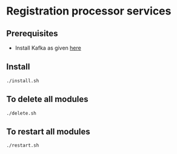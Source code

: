 # Registration processor services 

## Prerequisites
* Install Kafka as given [here](../../external/kafka/README.md)
## Install
```
./install.sh
```
## To delete all modules
```
./delete.sh
```
## To restart all modules
```
./restart.sh
```

